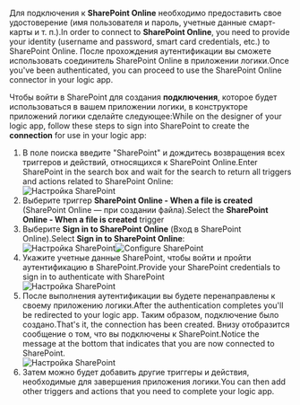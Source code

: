 

<span data-ttu-id="5c219-101">Для подключения к **SharePoint Online** необходимо предоставить свое удостоверение (имя пользователя и пароль, учетные данные смарт-карты и т. п.).</span><span class="sxs-lookup"><span data-stu-id="5c219-101">In order to connect to **SharePoint Online**, you need to provide your identity (username and password, smart card credentials, etc.) to SharePoint Online.</span></span> <span data-ttu-id="5c219-102">После прохождения аутентификации вы сможете использовать соединитель SharePoint Online в приложении логики.</span><span class="sxs-lookup"><span data-stu-id="5c219-102">Once you've been authenticated, you can proceed to use the SharePoint Online connector  in your logic app.</span></span> 

<span data-ttu-id="5c219-103">Чтобы войти в SharePoint для создания **подключения**, которое будет использоваться в вашем приложении логики, в конструкторе приложений логики сделайте следующее:</span><span class="sxs-lookup"><span data-stu-id="5c219-103">While on the designer of your logic app, follow these steps to sign into SharePoint to create the **connection** for use in your logic app:</span></span>

1. <span data-ttu-id="5c219-104">В поле поиска введите "SharePoint" и дождитесь возвращения всех триггеров и действий, относящихся к SharePoint Online.</span><span class="sxs-lookup"><span data-stu-id="5c219-104">Enter SharePoint in the search box and wait for the search to return all triggers and actions related to SharePoint Online:</span></span>   
   ![Настройка SharePoint][1]  
2. <span data-ttu-id="5c219-106">Выберите триггер **SharePoint Online - When a file is created** (SharePoint Online — при создании файла).</span><span class="sxs-lookup"><span data-stu-id="5c219-106">Select the **SharePoint Online - When a file is created** trigger</span></span>  
3. <span data-ttu-id="5c219-107">Выберите **Sign in to SharePoint Online** (Вход в SharePoint Online).</span><span class="sxs-lookup"><span data-stu-id="5c219-107">Select **Sign in to SharePoint Online**:</span></span>   
   <span data-ttu-id="5c219-108">![Настройка SharePoint][2]</span><span class="sxs-lookup"><span data-stu-id="5c219-108">![Configure SharePoint][2]</span></span>    
4. <span data-ttu-id="5c219-109">Укажите учетные данные SharePoint, чтобы войти и пройти аутентификацию в SharePoint.</span><span class="sxs-lookup"><span data-stu-id="5c219-109">Provide your SharePoint credentials to sign in to authenticate with SharePoint</span></span>   
   ![Настройка SharePoint][3]     
5. <span data-ttu-id="5c219-111">После выполнения аутентификации вы будете перенаправлены к своему приложению логики.</span><span class="sxs-lookup"><span data-stu-id="5c219-111">After the authentication completes you'll be redirected to your logic app.</span></span> <span data-ttu-id="5c219-112">Таким образом, подключение было создано.</span><span class="sxs-lookup"><span data-stu-id="5c219-112">That's it, the connection has been created.</span></span> <span data-ttu-id="5c219-113">Внизу отобразится сообщение о том, что вы подключены к SharePoint.</span><span class="sxs-lookup"><span data-stu-id="5c219-113">Notice the message at the bottom that indicates that you are now connected to SharePoint.</span></span>  
   ![Настройка SharePoint][4]  
6. <span data-ttu-id="5c219-115">Затем можно будет добавить другие триггеры и действия, необходимые для завершения приложения логики.</span><span class="sxs-lookup"><span data-stu-id="5c219-115">You can then add other triggers and actions that you need to complete your logic app.</span></span>   

[1]: ./media/connectors-create-api-sharepointonline/connectionconfig1.png
[2]: ./media/connectors-create-api-sharepointonline/connectionconfig2.png 
[3]: ./media/connectors-create-api-sharepointonline/connectionconfig3.png
[4]: ./media/connectors-create-api-sharepointonline/connectionconfig4.png
[5]: ./media/connectors-create-api-sharepointonline/connectionconfig5.png
